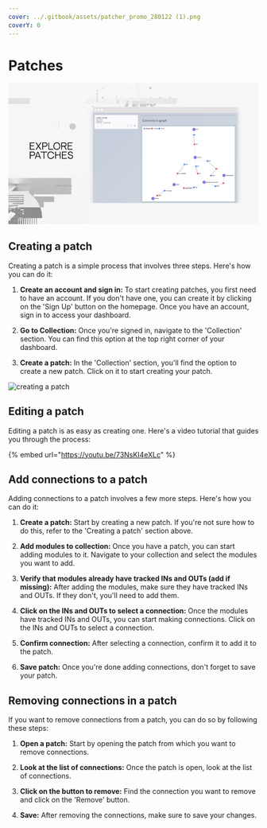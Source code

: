 ```yaml
---
cover: ../.gitbook/assets/patcher_promo_280122 (1).png
coverY: 0
---
```


# Patches

![](<../.gitbook/assets/patcher_promo_280122 (1) (Small).png>)

## Creating a patch

Creating a patch is a simple process that involves three steps. Here's how you can do it:

1. **Create an account and sign in:** To start creating patches, you first need to have an account. If you don't have one, you can create it by clicking on the 'Sign Up' button on the homepage. Once you have an account, sign in to access your dashboard.

2. **Go to Collection:** Once you're signed in, navigate to the 'Collection' section. You can find this option at the top right corner of your dashboard.

3. **Create a patch:** In the 'Collection' section, you'll find the option to create a new patch. Click on it to start creating your patch.

![creating a patch](../.gitbook/assets/2021-12-29_09-06-35.gif)

## Editing a patch

Editing a patch is as easy as creating one. Here's a video tutorial that guides you through the process:

{% embed url="https://youtu.be/73NsKI4eXLc" %}

## Add connections to a patch

Adding connections to a patch involves a few more steps. Here's how you can do it:

1. **Create a patch:** Start by creating a new patch. If you're not sure how to do this, refer to the 'Creating a patch' section above.

2. **Add modules to collection:** Once you have a patch, you can start adding modules to it. Navigate to your collection and select the modules you want to add.

3. **Verify that modules already have tracked INs and OUTs (add if missing):** After adding the modules, make sure they have tracked INs and OUTs. If they don't, you'll need to add them.

4. **Click on the INs and OUTs to select a connection:** Once the modules have tracked INs and OUTs, you can start making connections. Click on the INs and OUTs to select a connection.

5. **Confirm connection:** After selecting a connection, confirm it to add it to the patch.

6. **Save patch:** Once you're done adding connections, don't forget to save your patch.

## Removing connections in a patch

If you want to remove connections from a patch, you can do so by following these steps:

1. **Open a patch:** Start by opening the patch from which you want to remove connections.

2. **Look at the list of connections:** Once the patch is open, look at the list of connections.

3. **Click on the button to remove:** Find the connection you want to remove and click on the 'Remove' button.

4. **Save:** After removing the connections, make sure to save your changes.
